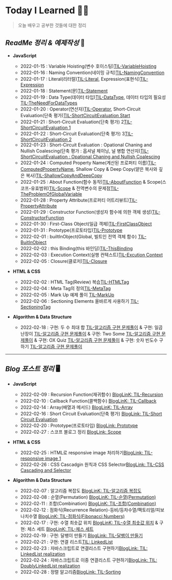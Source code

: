 # Today I Learned 👨‍💻 #

> 오늘 배우고 공부한 것들에 대한 정리

## _ReadMe 정리 & 예제작성_  📖

+ **JavaScript**
  + 2022-01-15 : Variable Hoisting(변수 호이스팅)[TIL-VariableHoisting](javascript/variableHoisting.md)
  + 2022-01-16 : Naming Convention(네이밍 규칙)[TIL-NamingConvention](javascript/namingConvention.md)
  + 2022-01-17 : Literal(리터럴)[TIL-Literal](javascript/literal.md), Expression(표현식)[TIL-Expression](javascript/expression.md)
  + 2022-01-18 : Statement(문)[TIL-Statement](javascript/statement.md)
  + 2022-01-19 : Data Type(데이터 타입)[TIL-DataType](javascript/dataType.md), 데이터 타입의 필요성[TIL-TheNeedForDataTypes](javascript/theNeedForDataTypes.md)
  + 2022-01-20 : Operator(연산자)[TIL-Operator](javascript/operator.md), Short-Circuit Evaluation(단축 평가)[TIL-ShortCircuitEvaluation Start](javascript/shortCircuitEvaluation.md)
  + 2022-01-21 : Short-Circuit Evaluation(단축 평가) 2[TIL-ShortCircuitEvaluation 1](javascript/shortCircuitEvaluation.md)
  + 2022-01-22 : Short-Circuit Evaluation(단축 평가) 3[TIL-ShortCircuitEvaluation 2](javascript/shortCircuitEvaluation.md)
  + 2022-01-23 : Short-Circuit Evaluation : Opational Chaning and Nullish Coalescing(단축 평가 : 옵셔널 체이닝, 널 병합 연산자)[TIL-ShortCircuitEvaluation : Opational Chaning and Nullish Coalescing](javascript/shortCircuitEvaluation.md)
  + 2022-01-24 : Computed Property Name(계산된 프로퍼티 이름)[TIL-ComputedPropertyName](javascript/computedPropertyName.md), Shallow Copy & Deep Copy(얕은 복사와 깊은 복사)[TIL-ShallowCopyAndDeepCopy](javascript/shallowCopyAndDeepCopy.md)
  + 2022-01-25 : About Function(함수 동작)[TIL-AboutFunction](javascript/aboutFunction.md) & Scope(스코프-유효범위)[TIL-Scope](javascript/scope.md) & 전역변수의 문제점[TIL-TheProblemOfGlobalVariable](javascript/theProblemOfGlobalVariable.md)
  + 2022-01-28 : Property Attribute(프로퍼티 어트리뷰트)[TIL-PropertyAttribute](javascript/propertyAttribute.md)
  + 2022-01-29 : Constructor Function(생성자 함수에 의한 객체 생성)[TIL-ConstructorFunction](javascript/contructorFunction.md)
  + 2022-01-30 : First-Class Object(일급 객체)[TIL-FirstClassObject](javascript/firstClassObject.md)
  + 2022-01-31 : Prototype(프로토타입)[TIL-Prototype](javascript/prototype.md)
  + 2022-02-01 : builtInObject(Global, 빌트인 전역 객체 함수) [TIL-BuitInObject](javascript/builtInObject.md)
  + 2022-02-02 : this Binding(this 바인딩)[TIL-ThisBinding](javascript/thisBinding.md)
  + 2022-02-03 : Execution Context(실행 컨텍스트)[TIL-Excution Context](javascript/executionContext.md)
  + 2022-02-05 : Closure(클로저)[TIL-Closure](javascript/closure.md)

+ **HTML & CSS**
  + 2022-02-02 : HTML Tag(Review) 복습[TIL-HTMLTag](HTMLCSS/htmlTag.md)
  + 2022-02-04 : Meta Tag의 정의[TIL-MetaTag](HTMLCSS/metaTag.md)
  + 2022-02-05 : Mark Up 예제 풀이 [TIL-MarkUp](HTMLCSS/markUp.md)
  + 2022-02-06 : Sectioning Elements 올바르게 사용하기 [TIL-SectioningTag](HTMLCSS/sectioningElements.md)
  
+ **Algorithm & Data Structure**
  + 2022-02-18 : 구현: 두 수 최대 합 [TIL-알고리즘 구현 문제풀이](zerobase/array-realization5.js) & 구현: 일곱 난장이 [TIL-알고리즘 구현 문제풀이](zerobase/array-realization7.js) & 구현: Two Some [TIL-알고리즘 구현 문제풀이](zerobase/array-realization8.js) & 구현: OX Quiz [TIL-알고리즘 구현 문제풀이](zerobase/array-realization9.js) & 구현: 숫자 빈도수 구하기 [TIL-알고리즘 구현 문제풀이](zerobase/array-realization10.js)


---

## _Blog 포스트 정리_  🖥

+ **JavaScript**
  + 2022-02-09 : Recursion Function(재귀함수) [BlogLinK: TIL-Recursion](https://velog.io/@task11/Javascript-%EC%9E%AC%EA%B7%80-%ED%95%A8%EC%88%98Recursion)
  + 2022-02-10 : Callback Function(콜백함수) [BlogLinK: TIL-Callback](https://velog.io/@task11/Javascript-%EC%BD%9C%EB%B0%B1-%ED%95%A8%EC%88%98Callback-Function)
  + 2022-02-14 : Array(배열과 메서드) [BlogLinK: TIL-Array](https://velog.io/@task11/Javascript-%EB%B0%B0%EC%97%B4Array)
  + 2022-02-16 : Short Circuit Evaluation(단축 평가) [BlogLink: TIL-Short Circuit Evaluation](https://velog.io/@task11/Javascript-%EB%8B%A8%EC%B6%95-%ED%8F%89%EA%B0%80Short-Circuit-Evaluation)
  + 2022-02-20 : Prototype(프로토타입) [BlogLink: Prototype](https://velog.io/@task11/Javascript-%ED%94%84%EB%A1%9C%ED%86%A0%ED%83%80%EC%9E%85Prototype)
  + 2022-02-27 : 스코프 블로그 정리 [BlogLink: Scope](https://velog.io/@task11/Javascript-%EC%8A%A4%EC%BD%94%ED%94%84Scope)
  
+ **HTML & CSS**
  + 2022-02-25 : HTML로 responsive image 처리하기[BlogLink: TIL-responsive image 1](https://velog.io/@task11/HTML-%EB%B0%98%EC%9D%91%ED%98%95-%EC%9D%B4%EB%AF%B8%EC%A7%80)
  + 2022-02-26 : CSS Cascadgin 원칙과 CSS Selector[BlogLink: TIL-CSS Cascading and Selector](https://velog.io/@task11/CSS-Cascading-%EC%9B%90%EC%B9%99%EA%B3%BC-CSS-Selector)

+ **Algorithm & Data Structure**
  + 2022-02-07 : 알고리즘 복잡도 [BlogLinK: TIL-알고리즘 복잡도](https://velog.io/@task11/Algorithm-%EC%95%8C%EA%B3%A0%EB%A6%AC%EC%A6%98-%EB%B3%B5%EC%9E%A1%EB%8F%84%EC%8B%9C%EA%B0%84-%EB%B3%B5%EC%9E%A1%EB%8F%84#%EC%8B%9C%EA%B0%84-%EB%B3%B5%EC%9E%A1%EB%8F%84-)
  + 2022-02-08 : 순열(Permutation) [BlogLinK: TIL-순열(Permutation)](https://velog.io/@task11/Algorithm-%EA%B2%BD%EC%9A%B0%EC%9D%98-%EC%88%98%EC%88%9C%EC%97%B4)
  + 2022-02-11 : 조합(Combination) [BlogLinK: TIL-조합(Combination)](https://velog.io/@task11/Algorithm-%EA%B2%BD%EC%9A%B0%EC%9D%98-%EC%88%98%EC%A1%B0%ED%95%A9)
  + 2022-02-12 : 점화식(Recurrence Relation)-등비/등차수열/팩토리얼/피보나치수열 [BlogLinK: TIL-점화식(Fibonacci Numbers)](https://velog.io/@task11/Algorithm-%EC%A0%90%ED%99%94%EC%8B%9D%EB%93%B1%EC%B0%A8%EB%93%B1%EC%B0%A8%EC%88%98%EC%97%B4%ED%8C%A9%ED%86%A0%EB%A6%AC%EC%96%BC%ED%94%BC%EB%B3%B4%EB%82%98%EC%B9%98%EC%88%98%EC%97%B4)
  + 2022-02-17 : 구현: 수열 최솟값 위치 [BlogLinK: TIL-수열 최솟값 위치](https://velog.io/@task11/Algorithm-%EC%88%98%EC%97%B4-%EC%B5%9C%EC%86%9F%EA%B0%92-%EC%9C%84%EC%B9%98) & 구현: 체스 세트 [BlogLinK: TIL-체스 세트](https://velog.io/@task11/Algorithm-%EA%B5%AC%ED%98%84-%EC%B2%B4%EC%8A%A4-%EC%84%B8%ED%8A%B8)
  + 2022-02-19 : 구현: 달팽이 만들기 [BlogLink: TIL-달팽이 만들기](https://velog.io/@task11/Algorithm-%EA%B5%AC%ED%98%84-%EB%8B%AC%ED%8C%BD%EC%9D%B4-%EB%A7%8C%EB%93%A4%EA%B8%B0)
  + 2022-02-21 : 구현: 연결 리스트[TIL: LinkedList]()
  + 2022-02-23 : 자바스크립트로 연결리스트 구현하기[BlogLink: TIL: LinkedList realization](https://velog.io/@task11/Javascript-%EC%97%B0%EA%B2%B0-%EB%A6%AC%EC%8A%A4%ED%8A%B8-%EA%B5%AC%ED%98%84%ED%95%98%EA%B8%B0)
  + 2022-02-24 : 자바스크립트로 이중 연결리스트 구현하기[BlogLink: TIL: DoublyLinkedList realization](https://velog.io/@task11/Javascript-%EC%9D%B4%EC%A4%91-%EC%97%B0%EA%B2%B0-%EB%A6%AC%EC%8A%A4%ED%8A%B8-%EA%B5%AC%ED%98%84%ED%95%98%EA%B8%B0)
  + 2022-02-28 : 정렬 알고리즘[BlogLink: TIL-Sorting](https://velog.io/@task11/Algorithm-%EC%A0%95%EB%A0%AC-Sorting)